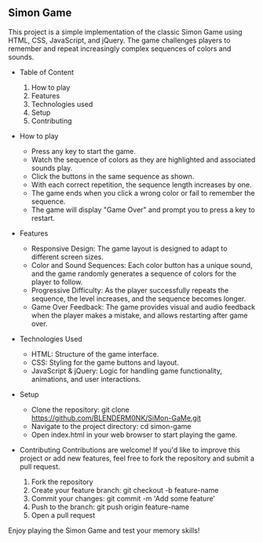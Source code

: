 ## Simon Game
This project is a simple implementation of the classic Simon Game using HTML, CSS, JavaScript, and jQuery. The game challenges players to remember and repeat increasingly complex sequences of colors and sounds.

- Table of Content
  1. How to play
  2. Features
  3. Technologies used
  4. Setup
  5. Contributing
- How to play
  - Press any key to start the game.
  - Watch the sequence of colors as they are highlighted and associated sounds play.
  - Click the buttons in the same sequence as shown.
  - With each correct repetition, the sequence length increases by one.
  - The game ends when you click a wrong color or fail to remember the sequence.
  - The game will display "Game Over" and prompt you to press a key to restart.

- Features
  - Responsive Design: The game layout is designed to adapt to different screen sizes.
  - Color and Sound Sequences: Each color button has a unique sound, and the game randomly generates a sequence of colors for the player to follow.
  - Progressive Difficulty: As the player successfully repeats the sequence, the level increases, and the sequence becomes longer.
  - Game Over Feedback: The game provides visual and audio feedback when the player makes a mistake, and allows restarting after game over.
 
- Technologies Used
  - HTML: Structure of the game interface.
  - CSS: Styling for the game buttons and layout.
  - JavaScript & jQuery: Logic for handling game functionality, animations, and user interactions.

- Setup
  - Clone the repository: git clone https://github.com/BLENDERM0NK/SiMon-GaMe.git
  - Navigate to the project directory: cd simon-game
  - Open index.html in your web browser to start playing the game.
 
- Contributing
Contributions are welcome! If you'd like to improve this project or add new features, feel free to fork the repository and submit a pull request.
  1. Fork the repository
  2. Create your feature branch: git checkout -b feature-name
  3. Commit your changes: git commit -m 'Add some feature'
  4. Push to the branch: git push origin feature-name
  5. Open a pull request



Enjoy playing the Simon Game and test your memory skills!
  
